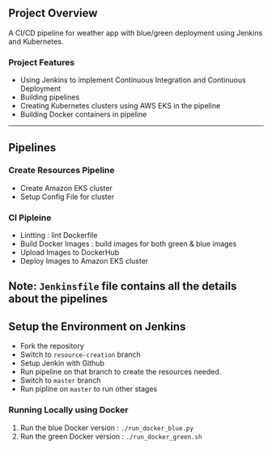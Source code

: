 
## Project Overview

A CI/CD pipeline for weather app with blue/green deployment using Jenkins and Kubernetes. 

### Project Features
* Using Jenkins to implement Continuous Integration and Continuous Deployment
* Building pipelines
* Creating Kubernetes clusters using AWS EKS in the pipeline
* Building Docker containers in pipeline

---
## Pipelines
### Create Resources Pipeline
* Create Amazon EKS cluster 
* Setup Config File for cluster

### CI Pipleine
* Lintting : lint Dockerfile
* Build Docker Images : build images for both green & blue images
* Upload Images to DockerHub
* Deploy Images to Amazon EKS cluster

Note: `Jenkinsfile` file contains all the details about the pipelines
---

## Setup the Environment on Jenkins

* Fork the repository
* Switch to `resource-creation` branch  
* Setup Jenkin with Github
* Run pipeline on that branch to create the resources needed.
* Switch to `master` branch 
* Run pipline on `master` to run other stages

### Running Locally using Docker

1. Run the blue Docker version :  `./run_docker_blue.py`
2. Run the green Docker version :  `./run_docker_green.sh`


